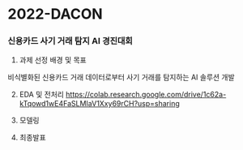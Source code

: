 # 2022-DACON

### 신용카드 사기 거래 탐지 AI 경진대회

1) 과제 선정 배경 및 목표

비식별화된 신용카드 거래 데이터로부터 사기 거래를 탐지하는 AI 솔루션 개발

2) EDA 및 전처리
https://colab.research.google.com/drive/1c62a-kTqowd1wE4FaSLMIaV1Xxy69rCH?usp=sharing

3) 모델링

4) 최종발표
